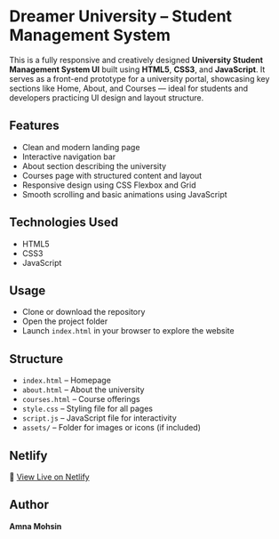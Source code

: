 # Dreamer University – Student Management System

This is a fully responsive and creatively designed **University Student Management System UI** built using **HTML5**, **CSS3**, and **JavaScript**. It serves as a front-end prototype for a university portal, showcasing key sections like Home, About, and Courses — ideal for students and developers practicing UI design and layout structure.

## Features

- Clean and modern landing page
- Interactive navigation bar
- About section describing the university
- Courses page with structured content and layout
- Responsive design using CSS Flexbox and Grid
- Smooth scrolling and basic animations using JavaScript

## Technologies Used

- HTML5  
- CSS3  
- JavaScript 

## Usage

- Clone or download the repository  
- Open the project folder  
- Launch `index.html` in your browser to explore the website

## Structure

- `index.html` – Homepage  
- `about.html` – About the university  
- `courses.html` – Course offerings  
- `style.css` – Styling file for all pages  
- `script.js` – JavaScript file for interactivity  
- `assets/` – Folder for images or icons (if included)

## Netlify

🔗 [View Live on Netlify](https://dreamer-university.netlify.app/)

## Author

**Amna Mohsin**
